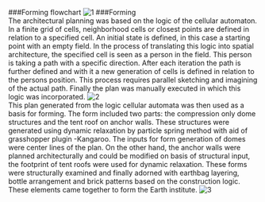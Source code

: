 ###Forming flowchart
![1](https://user-images.githubusercontent.com/43637877/48062532-a3a1e000-e1c2-11e8-964c-78261f2f4912.jpg)
###Forming
<br />The architectural planning was based on the logic of the cellular automaton. In a finite grid of cells, neighborhood cells or closest points are defined in relation to a specified cell. An initial state is defined, in this case a starting point with an empty field. In the process of translating this logic into spatial architecture, the specified cell is seen as a person in the field. This person is taking a path with a specific direction. After each iteration the path is further defined and with it a new generation of cells is defined in relation to the persons position. This process requires parallel sketching and imagining of the actual path. Finally the plan was manually executed in which this logic was incorporated.
![2](https://user-images.githubusercontent.com/43637877/48062818-6b4ed180-e1c3-11e8-8b1f-83ecca966437.png)
<br />This plan generated from the logic cellular automata was then used as a basis for forming. The form included two parts: the compression only dome structures and the tent roof on anchor walls. These structures were generated using dynamic relaxation by particle spring method with aid of grasshopper plugin -Kangaroo. The inputs for form generation of domes were center lines of the plan. On the other hand, the anchor walls were planned architecturally and could be modified on basis of structural input, the footprint of tent roofs were used for dynamic relaxation. These forms were structurally examined and finally adorned with earthbag layering, bottle arrangement and brick patterns based on the construction logic. These elements came together to form the Earth institute. 
![3](https://user-images.githubusercontent.com/43637877/48062767-3e9aba00-e1c3-11e8-95a6-d0f463d460f0.png)
